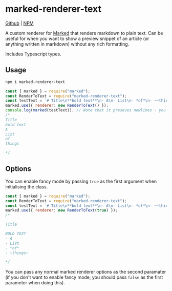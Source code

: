 # marked-renderer-text

[Github](https://github.com/edazpotato/marked-render-to-text) |
[NPM](https://www.npmjs.com/package/marked-renderer-text)

A custom renderer for [Marked](https://github.com/markedjs/marked) that renders
markdown to plain text. Can be useful for when you want to show a preview
snippet of an article (or anything written in markdown) without any rich
formatting.

Includes Typescript types.

## Usage

```bash
npm i marked-renderer-text
```

```js
const { marked } = require("marked");
const RenderToText = require("marked-renderer-text");
const testText = `# Title\n**bold text**\n- A\n- List\n- *of*\n- ~~things~~`;
marked.use({ renderer: new RenderToText() });
console.log(marked(testText)); // Note that it preseves newlines - you need to remove those yourself
/*
Title
bold text
A
List
of
things

*/
```

## Options

You can enable fancy mode by passing `true` as the first argument when initialising the class.

```js
const { marked } = require("marked");
const RenderToText = require("marked-renderer-text");
const testText = `# Title\n**bold text**\n- A\n- List\n- *of*\n- ~~things~~`;
marked.use({ renderer: new RenderToText(true) });
/*

Title

BOLD TEXT
- A
- List
- *of*
- ~things~

*/
```

You can pass any normal marked renderer options as the second paramater (if you don't want to enable fancy mode, you should pass `false` as the first parameter when doing this).

